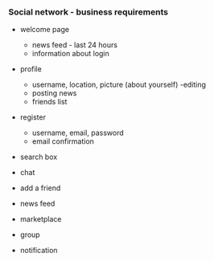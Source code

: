 ### Social network - business requirements
- welcome page
    - news feed - last 24 hours
    - information about login
- profile
    - username, location, picture (about yourself) -editing
    - posting news
    - friends list
- register
    - username, email, password
    - email confirmation


- search box
- chat
- add a friend
- news feed
- marketplace
- group
- notification
